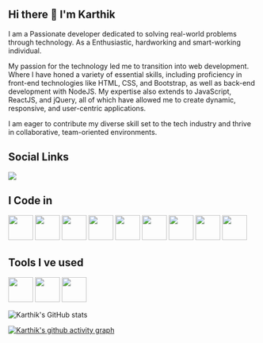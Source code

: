 ## Hi there 👋 I'm Karthik

I am a Passionate developer dedicated to solving real-world problems through technology. As a Enthusiastic, hardworking and smart-working individual.

My passion for the technology led me to transition into web development. Where I have honed a variety of essential skills, including proficiency in front-end technologies like HTML, CSS, and Bootstrap, as well as back-end development with NodeJS. My expertise also extends to JavaScript, ReactJS, and jQuery, all of which have allowed me to create dynamic, responsive, and user-centric applications.

I am eager to contribute my diverse skill set to the tech industry and thrive in collaborative, team-oriented environments.

## Social Links
[<img src="https://img.shields.io/badge/LinkedIn-0077B5?style=for-the-badge&logo=linkedin&logoColor=white" />](www.linkedin.com/in/karthik2k/) 

## I Code in 
<img src="https://img.icons8.com/?size=100&id=20909&format=png&color=000000" width="50" height="50" />  <img src="https://img.icons8.com/?size=100&id=21278&format=png&color=000000" width="50" height="50" />  <img src="https://img.icons8.com/?size=100&id=108784&format=png&color=000000" width="50" height="50" /> 
 <img src="https://img.icons8.com/?size=100&id=PndQWK6M1Hjo&format=png&color=000000" width="50" height="50" /> <img src="https://img.icons8.com/?size=100&id=54087&format=png&color=000000" width="50" height="50" />  <img src="https://img.icons8.com/?size=100&id=XH6rVkDQCZ9U&format=png&color=000000" width="50" height="50" />  <img height="50" width="50" src="https://img.icons8.com/color/48/000000/google-firebase-console.png"/>  <img height="50" width="50" src="https://img.icons8.com/color/48/000000/react-native.png"/>  <img height="50" width="50" src="https://img.icons8.com/?size=100&id=jD-fJzVguBmw&format=png&color=000000"/>

 ## Tools I ve used
 <img height="50" width="50" src="https://img.icons8.com/color/48/000000/visual-studio-code-2019.png"/> <img height="50" width="50" src="https://img.icons8.com/?size=100&id=20906&format=png&color=000000"/> <img height="50" width="50" src="https://img.icons8.com/?size=100&id=12599&format=png&color=000000"/>

![Karthik's GitHub stats](https://github-readme-stats.vercel.app/api?username=Karthikr32&theme=dark&show_icons=true&&hide=issues,contribs)

[![Karthik's github activity graph](https://github-readme-activity-graph.vercel.app/graph?username=Karthikr32&bg_color=000000&color=ffffff&line=51f565&point=ffffff&area=true&hide_border=true)](https://github.com/ashutosh00710/github-readme-activity-graph)

